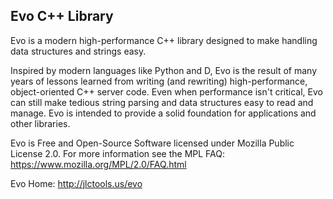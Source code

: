 Evo C++ Library
---------------

Evo is a modern high-performance C++ library designed to make handling data structures and 
strings easy.

Inspired by modern languages like Python and D, Evo is the result of many years of lessons
learned from writing (and rewriting) high-performance, object-oriented C++ server code.
Even when performance isn't critical, Evo can still make tedious string parsing and data
structures easy to read and manage. Evo is intended to provide a solid foundation for
applications and other libraries.

Evo is Free and Open-Source Software licensed under Mozilla Public License 2.0.
For more information see the MPL FAQ: https://www.mozilla.org/MPL/2.0/FAQ.html

Evo Home: http://jlctools.us/evo
